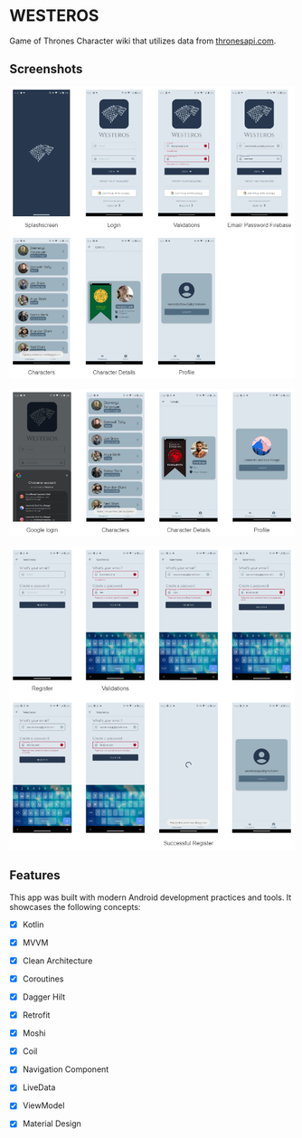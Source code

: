 # WESTEROS

Game of Thrones Character wiki that utilizes data from [thronesapi.com](https://thronesapi.com/).

## Screenshots

![screens](./screenshots/screens.png)

![google_screens](./screenshots/screens_google.png)

![register_screens](./screenshots/screens_register.png)

## Features

This app was built with modern Android development practices and tools. It showcases the following concepts:

- [x] Kotlin
- [x] MVVM
- [x] Clean Architecture
- [x] Coroutines
- [x] Dagger Hilt
- [x] Retrofit
- [x] Moshi
- [x] Coil
- [x] Navigation Component
- [x] LiveData
- [x] ViewModel
- [x] Material Design

